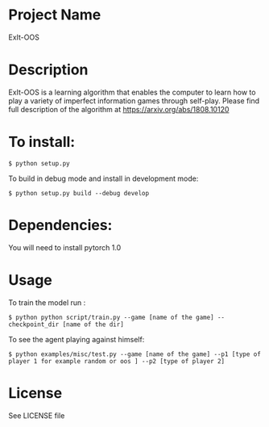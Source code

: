 # Project Name 
ExIt-OOS

# Description 
ExIt-OOS is a learning algorithm that enables the computer to learn how to play a variety of imperfect information games through self-play. Please find full description of the algorithm at https://arxiv.org/abs/1808.10120


# To install:

```shell
$ python setup.py
```

To build in debug mode and install in development mode:

```shell
$ python setup.py build --debug develop
```

# Dependencies:

You will need to install pytorch 1.0



# Usage 

To train the model run :

```shell
$ python python script/train.py --game [name of the game] --checkpoint_dir [name of the dir]
```


To see the agent playing against himself:

```shell
$ python examples/misc/test.py --game [name of the game] --p1 [type of player 1 for example random or oos ] --p2 [type of player 2]
```


# License 

See LICENSE file
